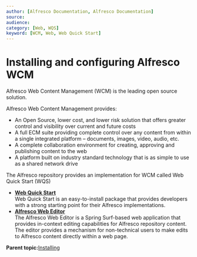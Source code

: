 ```yaml
---
author: [Alfresco Documentation, Alfresco Documentation]
source: 
audience: 
category: [Web, WQS]
keyword: [WCM, Web, Web Quick Start]
---
```


# Installing and configuring Alfresco WCM

Alfresco Web Content Management \(WCM\) is the leading open source solution.

Alfresco Web Content Management provides:

-   An Open Source, lower cost, and lower risk solution that offers greater control and visibility over current and future costs
-   A full ECM suite providing complete control over any content from within a single integrated platform – documents, images, video, audio, etc.
-   A complete collaboration environment for creating, approving and publishing content to the web
-   A platform built on industry standard technology that is as simple to use as a shared network drive

The Alfresco repository provides an implementation for WCM called Web Quick Start \(WQS\)

-   **[Web Quick Start](../concepts/WQS-intro.md)**  
Web Quick Start is an easy-to-install package that provides developers with a strong starting point for their Alfresco implementations.
-   **[Alfresco Web Editor](../concepts/awe-intro.md)**  
The Alfresco Web Editor is a Spring Surf-based web application that provides in-context editing capabilities for Alfresco repository content. The editor provides a mechanism for non-technical users to make edits to Alfresco content directly within a web page.

**Parent topic:**[Installing](../concepts/master-ch-install.md)

